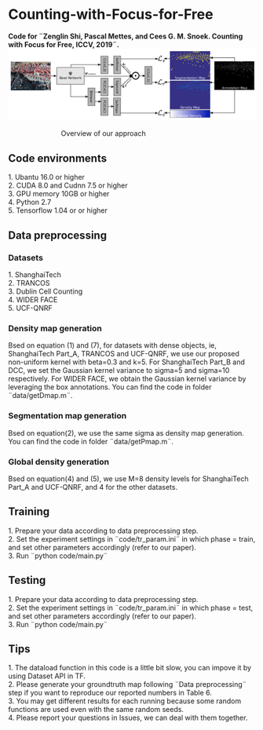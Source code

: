 # Counting-with-Focus-for-Free
<b>Code for ¨Zenglin Shi, Pascal Mettes, and Cees G. M. Snoek. Counting with Focus for Free, ICCV, 2019¨.</b>
<img src="./image/overview.png" text-align:center />
<p> &#12288 &#12288 &#12288 &#12288 &#12288 &#12288 Overview of our approach </p>

<h2> Code environments </h2>
     1. Ubantu 16.0 or higher
<br> 2. CUDA 8.0 and Cudnn 7.5 or higher
<br> 3. GPU memory 10GB or higher
<br> 4. Python 2.7
<br> 5. Tensorflow 1.04 or or higher

<h2> Data preprocessing </h2>
<h3> Datasets </h3>
     1. ShanghaiTech
<br> 2. TRANCOS
<br> 3. Dublin Cell Counting
<br> 4. WIDER FACE
<br> 5. UCF-QNRF
<h3> Density map generation </h3>
Bsed on equation (1) and (7), for datasets with dense objects, ie, ShanghaiTech Part_A, TRANCOS and UCF-QNRF, we use our proposed non-uniform kernel with beta=0.3 and k=5. For ShanghaiTech Part_B and DCC, we set the Gaussian kernel variance to sigma=5 and sigma=10 respectively. For WIDER FACE, we obtain the Gaussian kernel variance by leveraging the box annotations. You can find the code in folder ¨data/getDmap.m¨.
<h3> Segmentation map generation </h3>
Bsed on equation(2), we use the same sigma as density map generation. You can find the code in folder ¨data/getPmap.m¨.
<h3> Global density generation </h3>
Bsed on equation(4) and (5), we use M=8 density levels for ShanghaiTech Part_A and UCF-QNRF, and 4 for the other datasets.

<h2> Training </h2>
     1. Prepare your data according to data preprocessing step.
<br> 2. Set the experiment settings in ¨code/tr_param.ini¨ in which phase = train, and set other parameters accordingly (refer to our paper).
<br> 3. Run ¨python code/main.py¨

<h2> Testing </h2>
     1. Prepare your data according to data preprocessing step.
<br> 2. Set the experiment settings in ¨code/tr_param.ini¨ in which phase = test, and set other parameters accordingly (refer to our paper).
<br> 3. Run ¨python code/main.py¨

<h2> Tips </h2>
     1. The dataload function in this code is a little bit slow, you can impove it by using Dataset API in TF.
<br> 2. Please generate your groundtruth map following ¨Data preprocessing¨ step if you want to reproduce our reported numbers in Table 6.
<br> 3. You may get different results for each running because some random functions are used even with the same random seeds.
<br> 4. Please report your questions in Issues, we can deal with them together.
